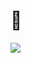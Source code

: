 # 💜

<img src="https://twvjefd.yrmqdsldnsyd.hath.network:5555/h/a972d91f0326887f3555aef2f5b373ceb8ba4a8e-87823-1280-1600-jpg/keystamp=1661295300-4d7610fe44;fileindex=112448265;xres=1280/298565711_732648537800462_6947797096660149157_n.jpg">
